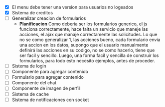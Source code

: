 - [x] El menu debe tener una version para usuarios no logeados
- [x] Sistema de creditos
- [ ] Generalizar creacion de formularios
    - **Planificacion** Como debería ser los formularios generico, el js funciona correctamente, hace falta un servicio que maneje las acciones, el ajax que manaje correctamente las solicitudes. Lo que no se como generalizar 1, las acciones bueno, cada formulario envia una accion en los datos, supongo que el usuario manualmente definirá las acciones en su codigo, no se como hacerlo, tiene que ser facil y sencillo. Luego, una forma facil y sencilla de construir los formularios, para todo esto necesito ejemplos, antes de proceder. 
- [ ] Sistema de login
- [ ] Componente para agregar contenido
- [ ] Formulario para agregar contenido
- [ ] Componente del chat 
- [ ] Componente de imagen de perfil
- [ ] Sistema de cache
- [ ] Sistema de notificaciones con socket